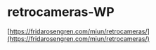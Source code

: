 # retrocameras-WP

[https://fridarosengren.com/miun/retrocameras/](https://fridarosengren.com/miun/retrocameras/)
